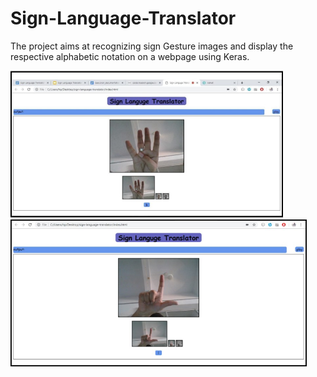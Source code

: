 # Sign-Language-Translator
The project aims at recognizing sign Gesture images and display the respective alphabetic notation on a webpage using Keras.

<div>
<img src="images/pic1.jpg" height="235">
<img src="images/pic2.jpg" height="235">
</div>
